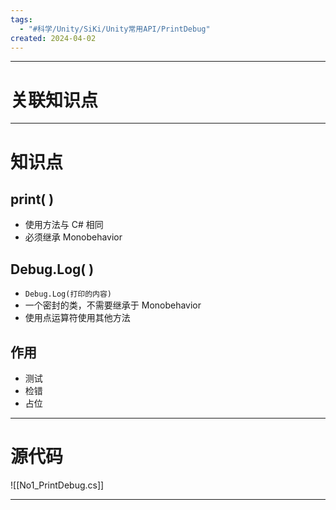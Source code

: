 ```yaml
---
tags:
  - "#科学/Unity/SiKi/Unity常用API/PrintDebug"
created: 2024-04-02
---
```


---
# 关联知识点



---
# 知识点

## print( )

- 使用方法与 C# 相同
- 必须继承 Monobehavior
## Debug.Log( )

- `Debug.Log(打印的内容)`
- 一个密封的类，不需要继承于 Monobehavior
- 使用点运算符使用其他方法

## 作用

- 测试
- 检错
- 占位


---
# 源代码

![[No1_PrintDebug.cs]]

---